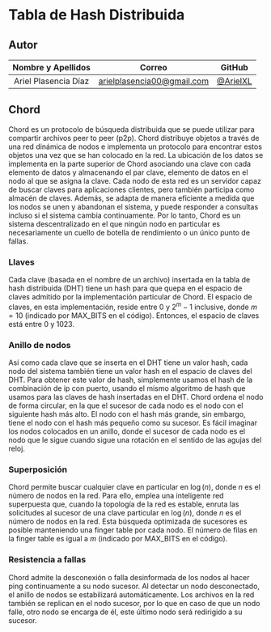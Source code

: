 # Tabla de Hash Distribuida

## Autor

**Nombre y Apellidos** | **Correo** | **GitHub**
:-:|:-:|:-:
Ariel Plasencia Díaz | arielplasencia00@gmail.com | [@ArielXL](https://github.com/ArielXL)

## Chord

Chord es un protocolo de búsqueda distribuida que se puede utilizar para compartir archivos peer to peer (p2p). Chord distribuye objetos a través de una red dinámica de nodos e implementa un protocolo para encontrar estos objetos una vez que se han colocado en la red. La ubicación de los datos se implementa en la parte superior de Chord asociando una clave con cada elemento de datos y almacenando el par clave, elemento de datos en el nodo al que se asigna la clave. Cada nodo de esta red es un servidor capaz de buscar claves para aplicaciones clientes, pero también participa como almacén de claves. Además, se adapta de manera eficiente a medida que los nodos se unen y abandonan el sistema, y puede responder a consultas incluso si el sistema cambia continuamente. Por lo tanto, Chord es un sistema descentralizado en el que ningún nodo en particular es necesariamente un cuello de botella de rendimiento o un único punto de fallas.

### Llaves

Cada clave (basada en el nombre de un archivo) insertada en la tabla de hash distribuida (DHT) tiene un hash para que quepa en el espacio de claves admitido por la implementación particular de Chord. El espacio de claves, en esta implementación, reside entre $0$ y $2^{m} - 1$ inclusive, donde $m = 10$ (indicado por MAX_BITS en el código). Entonces, el espacio de claves está entre $0$ y $1023$.

### Anillo de nodos

Así como cada clave que se inserta en el DHT tiene un valor hash, cada nodo del sistema también tiene un valor hash en el espacio de claves del DHT. Para obtener este valor de hash, simplemente usamos el hash de la combinación de ip con puerto, usando el mismo algoritmo de hash que usamos para las claves de hash insertadas en el DHT. Chord ordena el nodo de forma circular, en la que el sucesor de cada nodo es el nodo con el siguiente hash más alto. El nodo con el hash más grande, sin embargo, tiene el nodo con el hash más pequeño como su sucesor. Es fácil imaginar los nodos colocados en un anillo, donde el sucesor de cada nodo es el nodo que le sigue cuando sigue una rotación en el sentido de las agujas del reloj.

### Superposición

Chord permite buscar cualquier clave en particular en $\log(n)$, donde $n$ es el número de nodos en la red. Para ello, emplea una inteligente red superpuesta que, cuando la topología de la red es estable, enruta las solicitudes al sucesor de una clave particular en $\log (n)$, donde $n$ es el número de nodos en la red. Esta búsqueda optimizada de sucesores es posible manteniendo una finger table por cada nodo. El número de filas en la finger table es igual a $m$ (indicado por MAX_BITS en el código).

### Resistencia a fallas

Chord admite la desconexión o falla desinformada de los nodos al hacer ping continuamente a su nodo sucesor. Al detectar un nodo desconectado, el anillo de nodos se estabilizará automáticamente. Los archivos en la red también se replican en el nodo sucesor, por lo que en caso de que un nodo falle, otro nodo se encarga de él, este último nodo será redirigido a su sucesor.
